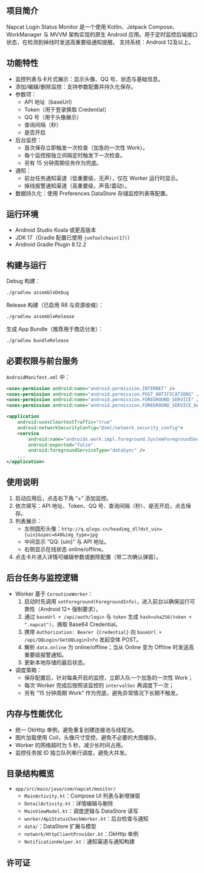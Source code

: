 ## 项目简介

Napcat Login Status Monitor 是一个使用 Kotlin、Jetpack Compose、WorkManager 与 MVVM 架构实现的原生 Android 应用。用于定时监控后端接口状态，在检测到掉线时发送高重要级通知提醒。
支持系统：Android 12及以上。


## 功能特性

- 监控列表与卡片式展示：显示头像、QQ 号、状态与基础信息。
- 添加/编辑/删除监控：支持参数配置并持久化保存。
- 参数项：
  - API 地址（baseUrl）
  - Token（用于登录换取 Credential）
  - QQ 号（用于头像展示）
  - 查询间隔（秒）
  - 是否开启
- 后台监控：
  - 首次保存立即触发一次检查（加急的一次性 Work）。
  - 每个监控按独立间隔定时触发下一次检查。
  - 另有 15 分钟周期任务作为兜底。
- 通知：
  - 前台任务通知渠道（低重要级，无声），仅在 Worker 运行时显示。
  - 掉线报警通知渠道（高重要级，声音/震动）。
- 数据持久化：使用 Preferences DataStore 存储监控列表等配置。


## 运行环境

- Android Studio Koala 或更高版本
- JDK 17（Gradle 配置已使用 `jvmToolchain(17)`）
- Android Gradle Plugin 8.12.2


## 构建与运行

Debug 构建：

```bash
./gradlew assembleDebug
```

Release 构建（已启用 R8 与资源收缩）：

```bash
./gradlew assembleRelease
```

生成 App Bundle（推荐用于商店分发）：

```bash
./gradlew bundleRelease
```


## 必要权限与前台服务

`AndroidManifest.xml` 中：

```xml
<uses-permission android:name="android.permission.INTERNET" />
<uses-permission android:name="android.permission.POST_NOTIFICATIONS" />
<uses-permission android:name="android.permission.FOREGROUND_SERVICE" />
<uses-permission android:name="android.permission.FOREGROUND_SERVICE_DATA_SYNC" />

<application
    android:usesCleartextTraffic="true"
    android:networkSecurityConfig="@xml/network_security_config">
    <service
        android:name="androidx.work.impl.foreground.SystemForegroundService"
        android:exported="false"
        android:foregroundServiceType="dataSync" />
    ...
</application>
```



## 使用说明

1. 启动应用后，点击右下角 “+” 添加监控。
2. 依次填写：API 地址、Token、QQ 号、查询间隔（秒）、是否开启，点击保存。
3. 列表展示：
   - 左侧圆形头像：`http://q.qlogo.cn/headimg_dl?dst_uin={uin}&spec=640&img_type=jpg`
   - 中间显示 “QQ: {uin}” 与 API 地址。
   - 右侧显示在线状态 online/offline。
4. 点击卡片进入详情可编辑参数或删除配置（带二次确认弹窗）。


## 后台任务与监控逻辑

- Worker 基于 `CoroutineWorker`：
  1) 启动时先调用 `setForeground(ForegroundInfo)`，进入前台以确保运行可靠性（Android 12+ 强制要求）。
  2) 通过 `baseUrl + /api/auth/login` 与 `token` 生成 `hash=sha256(token + ".napcat")`，换取 Base64 Credential。
  3) 携带 `Authorization: Bearer {Credential}` 向 `baseUrl + /api/QQLogin/GetQQLoginInfo` 发起空体 POST。
  4) 解析 `data.online` 为 online/offline；当从 Online 变为 Offline 时发送高重要级报警通知。
  5) 更新本地存储的最后状态。
- 调度策略：
  - 保存配置后，针对每条开启的监控，立即入队一个加急的一次性 Work；
  - 每次 Worker 完成后按照该监控的 `intervalSec` 再调度下一次；
  - 另有 “15 分钟周期 Work” 作为兜底，避免异常情况下长期不触发。




## 内存与性能优化

- 统一 OkHttp 单例，避免重复创建连接池与线程池。
- 图片加载使用 Coil，头像尺寸受控，避免不必要的大图缓存。
- Worker 的网络超时为 5 秒，减少长时间占用。
- 监控任务按 ID 独立队列串行调度，避免大并发。



## 目录结构概览

- `app/src/main/java/com/napcat/monitor/`
  - `MainActivity.kt`：Compose UI 列表与新增弹窗
  - `DetailActivity.kt`：详情编辑与删除
  - `MainViewModel.kt`：调度逻辑与 DataStore 读写
  - `worker/ApiStatusCheckWorker.kt`：后台检查与通知
  - `data/`：DataStore 扩展与模型
  - `network/HttpClientProvider.kt`：OkHttp 单例
  - `NotificationHelper.kt`：通知渠道与通知构建


## 许可证


